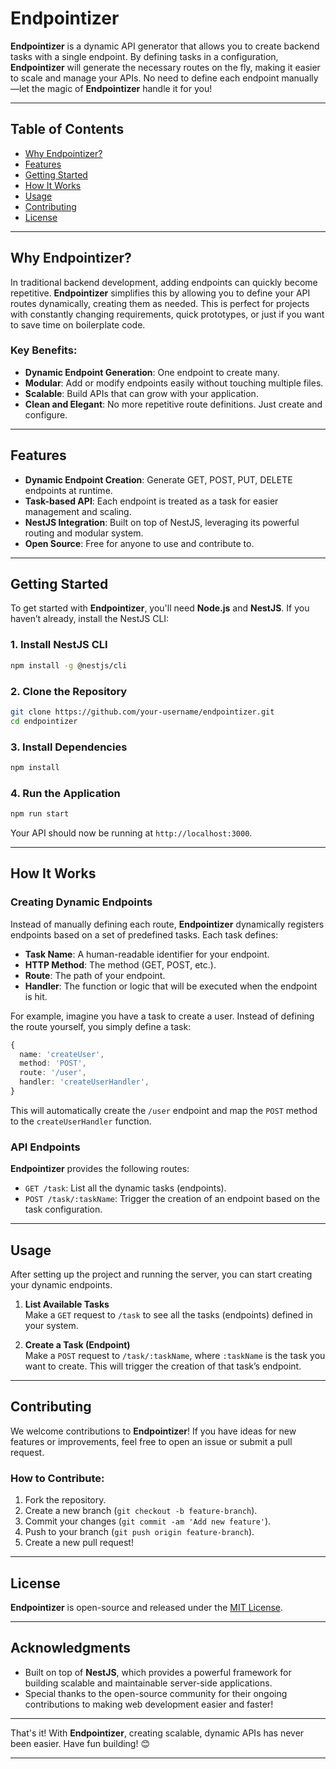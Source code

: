# Endpointizer

**Endpointizer** is a dynamic API generator that allows you to create backend tasks with a single endpoint. By defining tasks in a configuration, **Endpointizer** will generate the necessary routes on the fly, making it easier to scale and manage your APIs. No need to define each endpoint manually—let the magic of **Endpointizer** handle it for you!

---

## Table of Contents

- [Why Endpointizer?](#why-endpointizer)
- [Features](#features)
- [Getting Started](#getting-started)
- [How It Works](#how-it-works)
- [Usage](#usage)
- [Contributing](#contributing)
- [License](#license)

---

## Why Endpointizer?

In traditional backend development, adding endpoints can quickly become repetitive. **Endpointizer** simplifies this by allowing you to define your API routes dynamically, creating them as needed. This is perfect for projects with constantly changing requirements, quick prototypes, or just if you want to save time on boilerplate code.

### Key Benefits:

- **Dynamic Endpoint Generation**: One endpoint to create many.
- **Modular**: Add or modify endpoints easily without touching multiple files.
- **Scalable**: Build APIs that can grow with your application.
- **Clean and Elegant**: No more repetitive route definitions. Just create and configure.

---

## Features

- **Dynamic Endpoint Creation**: Generate GET, POST, PUT, DELETE endpoints at runtime.
- **Task-based API**: Each endpoint is treated as a task for easier management and scaling.
- **NestJS Integration**: Built on top of NestJS, leveraging its powerful routing and modular system.
- **Open Source**: Free for anyone to use and contribute to.

---

## Getting Started

To get started with **Endpointizer**, you'll need **Node.js** and **NestJS**. If you haven’t already, install the NestJS CLI:

### 1. Install NestJS CLI

```bash
npm install -g @nestjs/cli
```

### 2. Clone the Repository

```bash
git clone https://github.com/your-username/endpointizer.git
cd endpointizer
```

### 3. Install Dependencies

```bash
npm install
```

### 4. Run the Application

```bash
npm run start
```

Your API should now be running at `http://localhost:3000`.

---

## How It Works

### Creating Dynamic Endpoints

Instead of manually defining each route, **Endpointizer** dynamically registers endpoints based on a set of predefined tasks. Each task defines:

- **Task Name**: A human-readable identifier for your endpoint.
- **HTTP Method**: The method (GET, POST, etc.).
- **Route**: The path of your endpoint.
- **Handler**: The function or logic that will be executed when the endpoint is hit.

For example, imagine you have a task to create a user. Instead of defining the route yourself, you simply define a task:

```ts
{
  name: 'createUser',
  method: 'POST',
  route: '/user',
  handler: 'createUserHandler',
}
```

This will automatically create the `/user` endpoint and map the `POST` method to the `createUserHandler` function.

### API Endpoints

**Endpointizer** provides the following routes:

- `GET /task`: List all the dynamic tasks (endpoints).
- `POST /task/:taskName`: Trigger the creation of an endpoint based on the task configuration.

---

## Usage

After setting up the project and running the server, you can start creating your dynamic endpoints.

1. **List Available Tasks**  
   Make a `GET` request to `/task` to see all the tasks (endpoints) defined in your system.

2. **Create a Task (Endpoint)**  
   Make a `POST` request to `/task/:taskName`, where `:taskName` is the task you want to create. This will trigger the creation of that task’s endpoint.

---

## Contributing

We welcome contributions to **Endpointizer**! If you have ideas for new features or improvements, feel free to open an issue or submit a pull request.

### How to Contribute:

1. Fork the repository.
2. Create a new branch (`git checkout -b feature-branch`).
3. Commit your changes (`git commit -am 'Add new feature'`).
4. Push to your branch (`git push origin feature-branch`).
5. Create a new pull request!

---

## License

**Endpointizer** is open-source and released under the [MIT License](LICENSE).

---

## Acknowledgments

- Built on top of **NestJS**, which provides a powerful framework for building scalable and maintainable server-side applications.
- Special thanks to the open-source community for their ongoing contributions to making web development easier and faster!

---

That's it! With **Endpointizer**, creating scalable, dynamic APIs has never been easier. Have fun building! 😊

---
